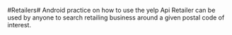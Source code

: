 #Retailers#
Android practice on how to use the yelp Api
Retailer can be used by anyone to search retailing business around a given postal code of interest.
